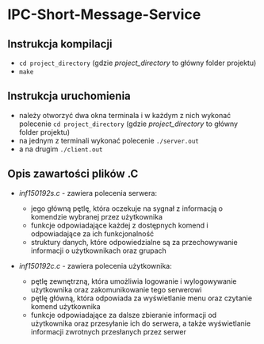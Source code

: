 # IPC-Short-Message-Service


## Instrukcja kompilacji

* `cd project_directory` (gdzie _project\_directory_ to główny folder projektu)
* `make`


## Instrukcja uruchomienia

* należy otworzyć dwa okna terminala i w każdym z nich wykonać polecenie `cd project_directory` (gdzie _project\_directory_ to główny folder projektu)
* na jednym z terminali wykonać polecenie `./server.out`
* a na drugim `./client.out`


## Opis zawartości plików .C

* _inf150192s.c_ - zawiera polecenia serwera:
  
  * jego główną pętlę, która oczekuje na sygnał z informacją o komendzie wybranej przez użytkownika
  * funkcje odpowiadające każdej z dostępnych komend i odpowiadające za ich funkcjonalność
  * struktury danych, które odpowiedzialne są za przechowywanie informacji o użytkownikach oraz grupach

* _inf150192c.c_ - zawiera polecenia użytkownika:

  * pętlę zewnętrzną, która umożliwia logowanie i wylogowywanie użytkownika oraz zakomunikowanie tego serwerowi
  * pętlę główną, która odpowiada za wyświetlanie menu oraz czytanie komend użytkownika
  * funkcje odpowiadające za dalsze zbieranie informacji od użytkownika oraz przesyłanie ich do serwera, a także wyświetlanie informacji zwrotnych przesłanych przez serwer
